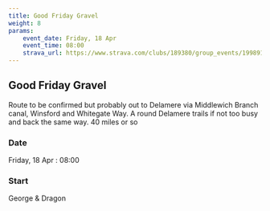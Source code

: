 ```yaml
---
title: Good Friday Gravel
weight: 8
params:
    event_date: Friday, 18 Apr
    event_time: 08:00
    strava_url: https://www.strava.com/clubs/189380/group_events/1998915
---
```


## Good Friday Gravel 

Route to be confirmed but probably out to Delamere via Middlewich Branch canal, Winsford and Whitegate Way. A round Delamere trails if not too busy and back the same way. 40 miles or so  

### Date

Friday, 18 Apr : 08:00

### Start

George &amp; Dragon


